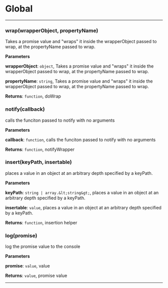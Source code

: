 # Global





* * *

### wrap(wrapperObject, propertyName) 

Takes a promise value and "wraps" it inside
 the wrapperObject passed to wrap, at the
 propertyName passed to wrap.

**Parameters**

**wrapperObject**: `object`, Takes a promise value and "wraps" it inside
 the wrapperObject passed to wrap, at the
 propertyName passed to wrap.

**propertyName**: `string`, Takes a promise value and "wraps" it inside
 the wrapperObject passed to wrap, at the
 propertyName passed to wrap.

**Returns**: `function`, doWrap


### notify(callback) 

calls the funciton passed to notify with no arguments

**Parameters**

**callback**: `function`, calls the funciton passed to notify with no arguments

**Returns**: `function`, notifyWrapper


### insert(keyPath, insertable) 

places a value in an object at an arbitrary depth
 specified by a keyPath.

**Parameters**

**keyPath**: `string | array.&lt;string&gt;`, places a value in an object at an arbitrary depth
 specified by a keyPath.

**insertable**: `value`, places a value in an object at an arbitrary depth
 specified by a keyPath.

**Returns**: `function`, insertion helper


### log(promise) 

log the promise value to the console

**Parameters**

**promise**: `value`, value

**Returns**: `value`, promise value



* * *











